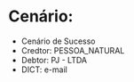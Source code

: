 # Cenário: 
 
 - Cenário de Sucesso
 - Credtor: PESSOA_NATURAL
 - Debtor: PJ - LTDA
 - DICT: e-mail
